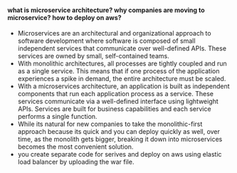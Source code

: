 #### what is microservice architecture? why companies are moving to microservice? how to deploy on aws?
- Microservices are an architectural and organizational approach to software development where software is composed of small independent services that communicate over well-defined APIs. These services are owned by small, self-contained teams.
- With monolithic architectures, all processes are tightly coupled and run as a single service. This means that if one process of the application experiences a spike in demand, the entire architecture must be scaled.
- With a microservices architecture, an application is built as independent components that run each application process as a service. These services communicate via a well-defined interface using lightweight APIs. Services are built for business capabilities and each service performs a single function.
- While its natural for new companies to take the monolithic-first approach because its quick and you can deploy quickly as well, over time, as the monolith gets bigger, breaking it down into microservices becomes the most convenient solution.
- you create separate code for serives and deploy on aws using elastic load balancer by uploading the war file.
